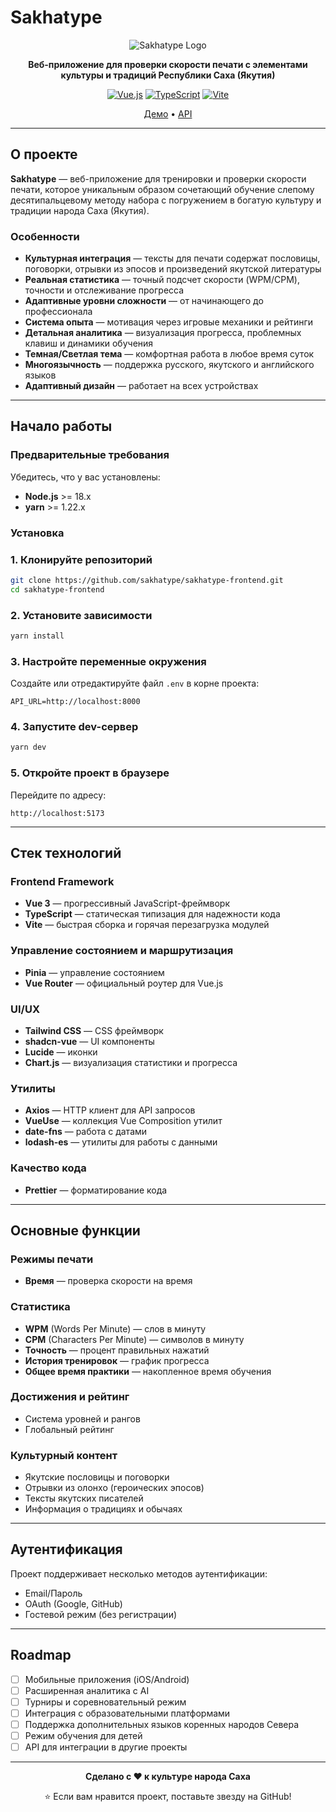 # Sakhatype

<div align="center">

![Sakhatype Logo](https://img.shields.io/badge/Sakhatype-Культура%20через%20печать-blue?style=for-the-badge)

**Веб-приложение для проверки скорости печати с элементами культуры и традиций Республики Саха (Якутия)**

[![Vue.js](https://img.shields.io/badge/Vue.js-3.x-4FC08D?style=flat-square&logo=vue.js&logoColor=white)](https://vuejs.org/)
[![TypeScript](https://img.shields.io/badge/TypeScript-5.x-3178C6?style=flat-square&logo=typescript&logoColor=white)](https://www.typescriptlang.org/)
[![Vite](https://img.shields.io/badge/Vite-5.x-646CFF?style=flat-square&logo=vite&logoColor=white)](https://vitejs.dev/)

[Демо](https://sakhatype.vercel.app) • [API](https://github.com/sakhatype/sakhatype-backend)

</div>

---

## О проекте

**Sakhatype** — веб-приложение для тренировки и проверки скорости печати, которое уникальным образом сочетающий обучение слепому десятипальцевому методу набора с погружением в богатую культуру и традиции народа Саха (Якутия).

### Особенности

- **Культурная интеграция** — тексты для печати содержат пословицы, поговорки, отрывки из эпосов и произведений якутской литературы
- **Реальная статистика** — точный подсчет скорости (WPM/CPM), точности и отслеживание прогресса
- **Адаптивные уровни сложности** — от начинающего до профессионала
- **Система опыта** — мотивация через игровые механики и рейтинги
- **Детальная аналитика** — визуализация прогресса, проблемных клавиш и динамики обучения
- **Темная/Светлая тема** — комфортная работа в любое время суток
- **Многоязычность** — поддержка русского, якутского и английского языков
- **Адаптивный дизайн** — работает на всех устройствах

---

## Начало работы

### Предварительные требования

Убедитесь, что у вас установлены:

- **Node.js** >= 18.x
- **yarn** >= 1.22.x

### Установка

### 1. Клонируйте репозиторий

```bash
git clone https://github.com/sakhatype/sakhatype-frontend.git
cd sakhatype-frontend
```

### 2. Установите зависимости

```bash
yarn install
```

### 3. Настройте переменные окружения

Создайте или отредактируйте файл `.env` в корне проекта:

```env
API_URL=http://localhost:8000
```

### 4. Запустите dev-сервер

```bash
yarn dev
```

### 5. Откройте проект в браузере

Перейдите по адресу:

```
http://localhost:5173
```

---

## Стек технологий

### Frontend Framework

- **Vue 3** — прогрессивный JavaScript-фреймворк
- **TypeScript** — статическая типизация для надежности кода
- **Vite** — быстрая сборка и горячая перезагрузка модулей

### Управление состоянием и маршрутизация

- **Pinia** — управление состоянием
- **Vue Router** — официальный роутер для Vue.js

### UI/UX

- **Tailwind CSS** — CSS фреймворк
- **shadcn-vue** — UI компоненты
- **Lucide** — иконки
- **Chart.js** — визуализация статистики и прогресса

### Утилиты

- **Axios** — HTTP клиент для API запросов
- **VueUse** — коллекция Vue Composition утилит
- **date-fns** — работа с датами
- **lodash-es** — утилиты для работы с данными

### Качество кода

- **Prettier** — форматирование кода

---

## Основные функции

### Режимы печати

- **Время** — проверка скорости на время

### Статистика

- **WPM** (Words Per Minute) — слов в минуту
- **CPM** (Characters Per Minute) — символов в минуту
- **Точность** — процент правильных нажатий
- **История тренировок** — график прогресса
- **Общее время практики** — накопленное время обучения

### Достижения и рейтинг

- Система уровней и рангов
- Глобальный рейтинг

### Культурный контент

- Якутские пословицы и поговорки
- Отрывки из олонхо (героических эпосов)
- Тексты якутских писателей
- Информация о традициях и обычаях

---

## Аутентификация

Проект поддерживает несколько методов аутентификации:

- Email/Пароль
- OAuth (Google, GitHub)
- Гостевой режим (без регистрации)

---

## Roadmap

- [ ] Мобильные приложения (iOS/Android)
- [ ] Расширенная аналитика с AI
- [ ] Турниры и соревновательный режим
- [ ] Интеграция с образовательными платформами
- [ ] Поддержка дополнительных языков коренных народов Севера
- [ ] Режим обучения для детей
- [ ] API для интеграции в другие проекты

---

<div align="center">

**Сделано с ❤️ к культуре народа Саха**

⭐ Если вам нравится проект, поставьте звезду на GitHub!

</div>
